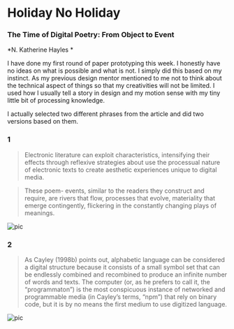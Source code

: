 # Holiday No Holiday

### The Time of Digital Poetry: From Object to Event 
*N. Katherine Hayles *

I have done my first round of paper prototyping this week. I honestly have no ideas on what is possible and what is not. I simply did this based on my instinct. As my previous design mentor mentioned to me not to think about the technical aspect of things so that my creativities will not be limited. I used how I usually tell a story in design and my motion sense with my tiny little bit of processing knowledge.

I actually selected two different phrases from the article and did two versions based on them.

### 1
>Electronic literature can exploit characteristics, intensifying their effects through reflexive strategies about use the processual nature of electronic texts to create aesthetic experiences unique to digital media.

>These poem- events, similar to the readers they construct and require, are rivers that flow, processes that evolve, materiality that emerge contingently, flickering in the constantly changing plays of meanings.


![pic](https://wwsiyang.github.io/CODEWORD/SKO/Week_07/prototypeweb1.jpg)


### 2
>As Cayley (1998b) points out, alphabetic language can be considered a digital structure because it consists of a small symbol set that can be endlessly combined and recombined to produce an infinite number of words and texts. The computer (or, as he prefers to call it, the “programmaton”) is the most conspicuous instance of networked and programmable media (in Cayley’s terms, “npm”) that rely on binary code, but it is by no means the first medium to use digitized language. 

![pic](https://wwsiyang.github.io/CODEWORD/SKO/Week_07/prototypeweb2.jpg)
